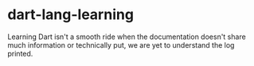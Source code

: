 # dart-lang-learning
Learning Dart isn't a smooth ride when the documentation doesn't share much information or technically put, we are yet to understand the log printed.
